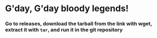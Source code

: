 # G'day, G'day bloody legends! 
### Go to releases, download the tarball from the link with wget, extract it with `tar`, and run it in the git repository